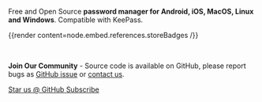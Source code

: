 <p class="is-size-4">Free and Open Source <strong>password manager for Android, iOS, 
MacOS, Linux and Windows</strong>. Compatible with KeePass.</p>

{{render content=node.embed.references.storeBadges /}}

<br />

**Join Our Community** - Source code is available on GitHub, please report bugs as [GitHub issue](https://github.com/authpass/authpass/issues)
or [contact us](/docs/contact).

<div class="has-text-centered">
<a class="button is-primary is-medium has-icons-left" href="https://github.com/authpass/authpass">
    <span class="icon">
      <i class="fab fa-github"></i>
    </span>
    <span>Star us @ GitHub</span>
</a>
<!--
<a class="button is-primary is-medium has-icons-left" href="https://github.com/authpass/authpass/issues">
    <span class="icon">
      <i class="fa fa-bug"></i>
    </span>
    <span>Report Bugs</span>
</a>
-->
<!--
<a class="button is-primary is-medium has-icons-left" href="https://discord.gg/Nuraxmc" target="_blank">
    <span class="icon">
      <i class="fab fa-discord"></i>
    </span>
    <span>Join Our Chat</span>
</a>
-->
<a class="button is-primary is-medium has-icons-left" href="https://codeuxdesign.m-pages.com/authpass-news" target="_blank">
    <span class="icon">
      <i class="fa fa-envelope"></i>
    </span>
    <span>Subscribe</span>
</a>
</div>